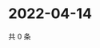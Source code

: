 # 2022-04-14

共 0 条

<!-- BEGIN WEIBO -->
<!-- 最后更新时间 Thu Apr 14 2022 12:01:05 GMT+0800 (China Standard Time) -->

<!-- END WEIBO -->
